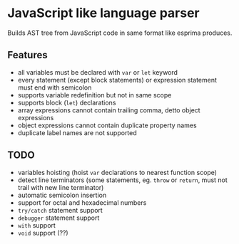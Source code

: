 JavaScript like language parser
=====================
Builds AST tree from JavaScript code in same format like esprima produces.

Features
-----------------------
- all variables must be declared with ```var``` or ```let``` keyword
- every statement (except block statements) or expression statement must end with semicolon
- supports variable redefinition but not in same scope
- supports block (```let```) declarations
- array expressions cannot contain trailing comma, detto object expressions
- object expressions cannot contain duplicate property names
- duplicate label names are not supported

TODO
-----------------------
- variables hoisting (hoist ```var``` declarations to nearest function scope)
- detect line terminators (some statements, eg. ```throw``` or ```return```, must not trail with new line terminator)
- automatic semicolon insertion
- support for octal and hexadecimal numbers
- ```try/catch``` statement support
- ```debugger``` statement support
- ```with``` support
- ```void``` support (??)

